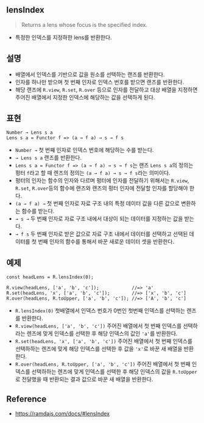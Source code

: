 ## lensIndex
> Returns a lens whose focus is the specified index.
- 특정한 인덱스를 지정하한 lens를 반환한다.

## 설명
- 배열에서 인덱스를 기반으로 값을 원소를 선택하는 랜즈를 반환한다.
- 인자를 하나만 받으며 첫 번째 인자로 인덱스 번호를 받으면 랜즈를 반환한다.
- 해당 랜즈에 `R.view`, `R.set`, `R.over` 등으로 인자를 전달하고 대상 배열을 지정하면 주어진 배열에서 지정한 인덱스에 해당하는 값을 선택하게 된다.

## 표현
```
Number → Lens s a
Lens s a = Functor f => (a → f a) → s → f s
```
- `Number →` 첫 번째 인자로 인덱스 번호에 해당하는 수를 받는다.
- `→ Lens s a` 랜즈를 반환한다.
- `Lens s a = Functor f => (a → f a) → s → f s`는 랜즈 `Lens s a`의 정의는 펑터 `f`라고 할 때 렌즈의 정의는 `(a → f a) → s → f s`라는 의미이다.
- 펑터의 인자는 함수의 인자와 다르며 펑터에 인자를 전달하기 위해서는 `R.view`, `R.set`, `R.over`등의 함수에 랜즈와 랜즈의 펑터 인자에 전달할 인자를 할당해야 한다.
- `(a → f a) →` 첫 번째 인자로 자료 구조 내의 특정 데이터 값을 다른 값으로 변환하는 함수를 받는다.
- `→ s →` 두 번째 인자로 자료 구조 내에서 대상이 되는 데이터를 지정하는 값을 받는다.
- `→ f s` 두 번째 인자로 받은 값으로 자료 구조 내에서 데이터를 선택하고 선택된 데이터를 첫 번째 인자의 함수를 통해서 바꾼 새로운 데이터 셋을 반환한다.

## 예제
```
const headLens = R.lensIndex(0);

R.view(headLens, ['a', 'b', 'c']);            //=> 'a'
R.set(headLens, 'x', ['a', 'b', 'c']);        //=> ['x', 'b', 'c']
R.over(headLens, R.toUpper, ['a', 'b', 'c']); //=> ['A', 'b', 'c']
```
- `R.lensIndex(0)` 첫배열에서 인덱스 번호가 0번인 첫번째 인덱스를 선택하는 렌즈를 반환한다.
- `R.view(headLens, ['a', 'b', 'c'])` 주어진 배열에서 첫 번째 인덱스를 선택하라는 렌즈에 맞게 인덱스를 선택한 후 해당 인덱스의 값인 `'a'`를 반환한다.
- `R.set(headLens, 'x', ['a', 'b', 'c'])` 주어진 배열에서 첫 번째 인덱스를 선택하하는 렌즈에 맞게 해당 인덱스를 선택한 후 값을 `'x'`로 바꾼 새 배열을 반환한다.
- `R.over(headLens, R.toUpper, ['a', 'b', 'c'])` 주어진 배열에서 첫 번째 인덱스를 선택하하는 렌즈에 맞게 인덱스를 선택한 후 해당 인덱스의 값을 `R.toUpper`로 전달했을 때 반환되는 결과 값으로 바꾼 새 배열을 반환한다.

## Reference
- https://ramdajs.com/docs/#lensIndex
